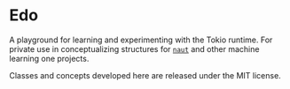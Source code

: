 # Edo 

A playground for learning and experimenting with the Tokio runtime. For private use in conceptualizing structures for [`naut`](https://github.com/machinelearning-one/naut) and other machine learning one projects.

Classes and concepts developed here are released under the MIT license.
